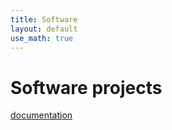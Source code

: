 ```yaml
---
title: Software
layout: default
use_math: true
---
```


# Software projects

[documentation](/spipack/documentation/html/)
